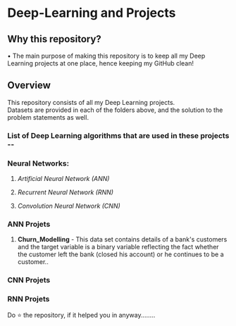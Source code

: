 # Deep-Learning and Projects

## Why this repository?
• The main purpose of making this repository is to keep all my Deep Learning projects at one place, hence keeping my GitHub clean!


## Overview
This repository consists of all my Deep Learning projects.\
Datasets are provided in each of the folders above, and the solution to the problem statements as well.

### List of Deep Learning algorithms that are used in these projects --

### Neural Networks:
1. *Artificial Neural Network (ANN)*

2. *Recurrent Neural Network (RNN)*

3. *Convolution Neural Network (CNN)*

### ANN Projets

1. **Churn_Modelling** - This data set contains details of a bank's customers and the target variable is a binary variable reflecting the fact whether the customer left     the bank (closed his account) or he continues to be a customer..


### CNN Projets

### RNN Projets


Do ⭐ the repository, if it helped you in anyway........
